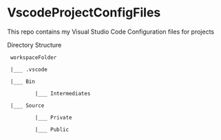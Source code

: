 # VscodeProjectConfigFiles
This repo contains my Visual Studio Code Configuration files for projects

Directory Structure

     workspaceFolder

     |___ .vscode

     |___ Bin

             |___ Intermediates
        
     |___ Source
     
             |___ Private
             
             |___ Public
        
